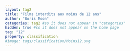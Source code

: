 ```yaml
---
layout: tag2
title: "Films interdits aux moins de 12 ans"
author: "Boris Moon"
categories: tag2 #so it does not appear in "categories"
hidden: true #so it does not appear on the home page
tag: "12"
property: classification
#image: tags/classification/Moins12.svg
---
```

